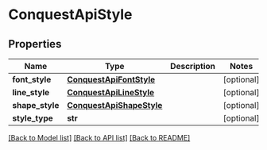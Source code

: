 # ConquestApiStyle

## Properties
Name | Type | Description | Notes
------------ | ------------- | ------------- | -------------
**font_style** | [**ConquestApiFontStyle**](ConquestApiFontStyle.md) |  | [optional] 
**line_style** | [**ConquestApiLineStyle**](ConquestApiLineStyle.md) |  | [optional] 
**shape_style** | [**ConquestApiShapeStyle**](ConquestApiShapeStyle.md) |  | [optional] 
**style_type** | **str** |  | [optional] 

[[Back to Model list]](../README.md#documentation-for-models) [[Back to API list]](../README.md#documentation-for-api-endpoints) [[Back to README]](../README.md)


